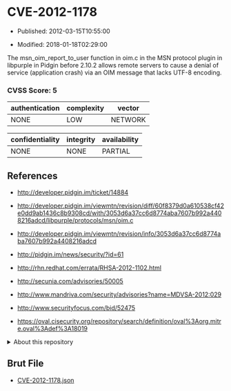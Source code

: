 # CVE-2012-1178

- Published: 2012-03-15T10:55:00

- Modified: 2018-01-18T02:29:00

The msn_oim_report_to_user function in oim.c in the MSN protocol plugin in libpurple in Pidgin before 2.10.2 allows remote servers to cause a denial of service (application crash) via an OIM message that lacks UTF-8 encoding.

### CVSS Score: **5**

| authentication | complexity | vector |
| --- | --- | --- |
| NONE | LOW | NETWORK |

| confidentiality | integrity | availability |
| --- | --- | --- |
| NONE | NONE | PARTIAL |

## References

* http://developer.pidgin.im/ticket/14884

* http://developer.pidgin.im/viewmtn/revision/diff/60f8379d0a610538cf42e0dd9ab1436c8b9308cd/with/3053d6a37cc6d8774aba7607b992a4408216adcd/libpurple/protocols/msn/oim.c

* http://developer.pidgin.im/viewmtn/revision/info/3053d6a37cc6d8774aba7607b992a4408216adcd

* http://pidgin.im/news/security/?id=61

* http://rhn.redhat.com/errata/RHSA-2012-1102.html

* http://secunia.com/advisories/50005

* http://www.mandriva.com/security/advisories?name=MDVSA-2012:029

* http://www.securityfocus.com/bid/52475

* https://oval.cisecurity.org/repository/search/definition/oval%3Aorg.mitre.oval%3Adef%3A18019

<details>
<summary>About this repository</summary> 

  This repository is part of the project [Live Hack CVE](https://github.com/Live-Hack-CVE). Main website can be found [www.live-hack.org](https://www.live-hack.org) 
  
  Made by [Sn0wAlice](https://github.com/Sn0wAlice) for the people that care about security and need to have a feed of the latest CVEs. Hope you enjoy it, don't forget to star the repo and follow me on [Twitter](https://twitter.com/Sn0wAlice) and [Github](https://github.com/Sn0wAlice). And that is my [personnal website](https://www.alice-snow.me/)

  - [Home Page](https://github.com/Live-Hack-CVE)
  - [Framework](https://github.com/Live-Hack-CVE/cve-framework)
  - [CVE database](https://github.com/Live-Hack-CVE/full_database)
  - [Changelog](https://github.com/Live-Hack-CVE/Changelog)
</details>

## Brut File

* [CVE-2012-1178.json](https://raw.githubusercontent.com/Live-Hack-CVE/full_database/main/cves/2012/CVE-2012-1178.json)

